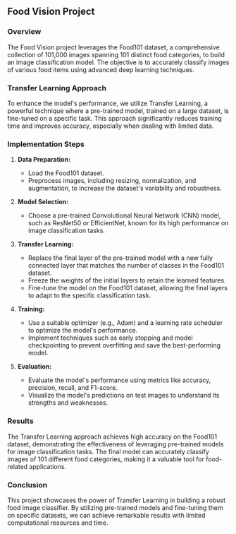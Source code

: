 ## Food Vision Project

### Overview

The Food Vision project leverages the Food101 dataset, a comprehensive collection of 101,000 images spanning 101 distinct food categories, to build an image classification model. The objective is to accurately classify images of various food items using advanced deep learning techniques.

### Transfer Learning Approach

To enhance the model's performance, we utilize Transfer Learning, a powerful technique where a pre-trained model, trained on a large dataset, is fine-tuned on a specific task. This approach significantly reduces training time and improves accuracy, especially when dealing with limited data.

### Implementation Steps

1. **Data Preparation:**
   - Load the Food101 dataset.
   - Preprocess images, including resizing, normalization, and augmentation, to increase the dataset's variability and robustness.

2. **Model Selection:**
   - Choose a pre-trained Convolutional Neural Network (CNN) model, such as ResNet50 or EfficientNet, known for its high performance on image classification tasks.

3. **Transfer Learning:**
   - Replace the final layer of the pre-trained model with a new fully connected layer that matches the number of classes in the Food101 dataset.
   - Freeze the weights of the initial layers to retain the learned features.
   - Fine-tune the model on the Food101 dataset, allowing the final layers to adapt to the specific classification task.

4. **Training:**
   - Use a suitable optimizer (e.g., Adam) and a learning rate scheduler to optimize the model's performance.
   - Implement techniques such as early stopping and model checkpointing to prevent overfitting and save the best-performing model.

5. **Evaluation:**
   - Evaluate the model's performance using metrics like accuracy, precision, recall, and F1-score.
   - Visualize the model's predictions on test images to understand its strengths and weaknesses.

### Results

The Transfer Learning approach achieves high accuracy on the Food101 dataset, demonstrating the effectiveness of leveraging pre-trained models for image classification tasks. The final model can accurately classify images of 101 different food categories, making it a valuable tool for food-related applications.

### Conclusion

This project showcases the power of Transfer Learning in building a robust food image classifier. By utilizing pre-trained models and fine-tuning them on specific datasets, we can achieve remarkable results with limited computational resources and time.


